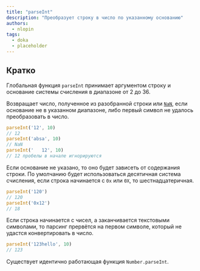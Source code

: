```yaml
---
title: "parseInt"
description: "Преобразует строку в число по указанному основанию"
authors:
  - nlopin
tags:
  - doka
  - placeholder
---
```


## Кратко

Глобальная функция `parseInt` принимает аргументом строку и основание системы счисления в диапазоне от 2 до 36.

Возвращает число, полученное из разобранной строки или [`NaN`](/js/number-is-nan), если основание не в указанном диапазоне, либо первый символ не удалось преобразовать в число.

```js
parseInt('12', 10)
// 12
parseInt('absa', 10)
// NaN
parseInt('   12', 10)
// 12 пробелы в начале игнорируются
```

Если основание не указано, то оно будет зависеть от содержания строки. По умолчанию будет использоваться десятичная система счисления, если строка начинается с `0x` или `0X`, то шестнадцатеричная.

```js
parseInt('120')
// 120
parseInt('0x12')
// 18
```

Если строка начинается с чисел, а заканчивается текстовыми символами, то парсинг прервётся на первом символе, который не удастся конвертировать в число.

```js
parseInt('123hello', 10)
// 123
```

Существует идентично работающая функция `Number.parseInt`.
